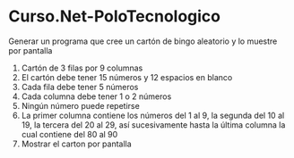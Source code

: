 # Curso.Net-PoloTecnologico

Generar un programa que cree un cartón de bingo aleatorio y lo muestre por pantalla

1)    Cartón de 3 filas por 9 columnas
2)    El cartón debe tener 15 números y 12 espacios en blanco
3)    Cada fila debe tener 5 números
4)    Cada columna debe tener 1 o 2 números
5)    Ningún número puede repetirse
6)    La primer columna contiene los números del 1 al 9, la segunda del 10 al 19, la tercera del 20 al 29, así sucesivamente hasta la última columna la cual contiene del 80 al 90
7)    Mostrar el carton por pantalla
